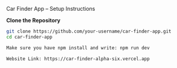 Car Finder App – Setup Instructions

**Clone the Repository**
```bash
git clone https://github.com/your-username/car-finder-app.git
cd car-finder-app

Make sure you have npm install and write: npm run dev

Website Link: https://car-finder-alpha-six.vercel.app
